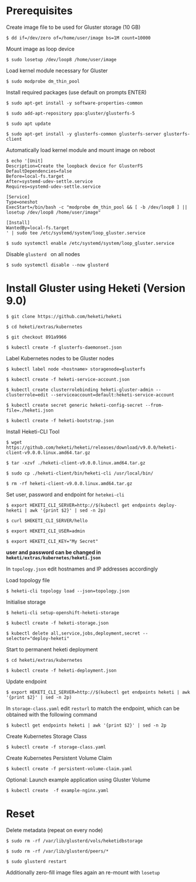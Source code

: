 # Prerequisites
Create image file to be used for Gluster storage (10 GB)

``$ dd if=/dev/zero of=/home/user/image bs=1M count=10000``

Mount image as loop device

``$ sudo losetup /dev/loop8 /home/user/image``

Load kernel module necessary for Gluster

``$ sudo modprobe dm_thin_pool``

Install required packages (use default on prompts ENTER)

``$ sudo apt-get install -y software-properties-common``

``$ sudo add-apt-repository ppa:gluster/glusterfs-5``

``$ sudo apt update``

``$ sudo apt-get install -y glusterfs-common glusterfs-server glusterfs-client``


Automatically load kernel module and mount image on reboot

```
$ echo '[Unit]
Description=Create the loopback device for GlusterFS
DefaultDependencies=false
Before=local-fs.target
After=systemd-udev-settle.service
Requires=systemd-udev-settle.service

[Service]
Type=oneshot
ExecStart=/bin/bash -c "modprobe dm_thin_pool && [ -b /dev/loop8 ] || losetup /dev/loop8 /home/user/image"

[Install]
WantedBy=local-fs.target
' | sudo tee /etc/systemd/system/loop_gluster.service
```

``$ sudo systemctl enable /etc/systemd/system/loop_gluster.service``

Disable ``glusterd `` on all nodes

``$ sudo systemctl disable --now glusterd``

# Install Gluster using Heketi (Version 9.0)

``$ git clone https://github.com/heketi/heketi``

``$ cd heketi/extras/kubernetes``

``$ git checkout 891a9966``

``$ kubectl create -f glusterfs-daemonset.json``

Label Kubernetes nodes to be Gluster nodes

``$ kubectl label node <hostname> storagenode=glusterfs``

``$ kubectl create -f heketi-service-account.json``

``$ kubectl create clusterrolebinding heketi-gluster-admin --clusterrole=edit --serviceaccount=default:heketi-service-account``

``$ kubectl create secret generic heketi-config-secret --from-file=./heketi.json``

``$ kubectl create -f heketi-bootstrap.json``


Install Heketi-CLI Tool

``$ wget https://github.com/heketi/heketi/releases/download/v9.0.0/heketi-client-v9.0.0.linux.amd64.tar.gz``

``$ tar -xzvf ./heketi-client-v9.0.0.linux.amd64.tar.gz``

``$ sudo cp ./heketi-client/bin/heketi-cli /usr/local/bin/``

``$ rm -rf heketi-client-v9.0.0.linux.amd64.tar.gz``


Set user, password and endpoint for ``hetekei-cli``

``$ export HEKETI_CLI_SERVER=http://$(kubectl get endpoints deploy-heketi | awk '{print $2}' | sed -n 2p)``

``$ curl $HEKETI_CLI_SERVER/hello``

``$ export HEKETI_CLI_USER=admin``

``$ export HEKETI_CLI_KEY="My Secret"``

**user and password can be changed in ``heketi/extras/kubernetes/heketi.json``**

In ``topology.json`` edit hostnames and IP addresses accordingly

Load topology file

``$ heketi-cli topology load --json=topology.json``

Initialise storage

``$ heketi-cli setup-openshift-heketi-storage``

``$ kubectl create -f heketi-storage.json``

``$ kubectl delete all,service,jobs,deployment,secret --selector="deploy-heketi"``

Start to permanent heketi deployment

``$ cd heketi/extras/kubernetes``

``$ kubectl create -f heketi-deployment.json``

Update endpoint

``$ export HEKETI_CLI_SERVER=http://$(kubectl get endpoints heketi | awk '{print $2}' | sed -n 2p)``

In ``storage-class.yaml`` edit ``resturl`` to match the endpoint, which can be obtained with the following command

``$ kubectl get endpoints heketi | awk '{print $2}' | sed -n 2p``

Create Kubernetes Storage Class

``$ kubectl create -f storage-class.yaml``

Create Kubernetes Persistent Volume Claim

``$ kubectl create -f persistent-volume-claim.yaml``

Optional: Launch example application using Gluster Volume

``$ kubectl create  -f example-nginx.yaml``



# Reset 

Delete metadata (repeat on every node)

``$ sudo rm -rf /var/lib/glusterd/vols/heketidbstorage``

``$ sudo rm -rf /var/lib/glusterd/peers/*``

``$ sudo glusterd restart``

Additionally zero-fill image files again an re-mount with ``losetup``
